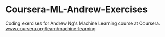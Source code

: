# Coursera-ML-Andrew-Exercises
Coding exercises for Andrew Ng's Machine Learning course at Coursera. www.coursera.org/learn/machine-learning
